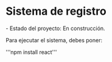 <h1>Sistema de registro</h1>
 - Estado del proyecto: En construcción.


Para ejecutar el sistema, debes poner:

'''npm install react'''
